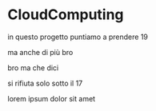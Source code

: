 # CloudComputing

in questo progetto puntiamo a prendere 19

ma anche di più bro

bro ma che dici

si rifiuta solo sotto il 17

lorem ipsum dolor sit amet